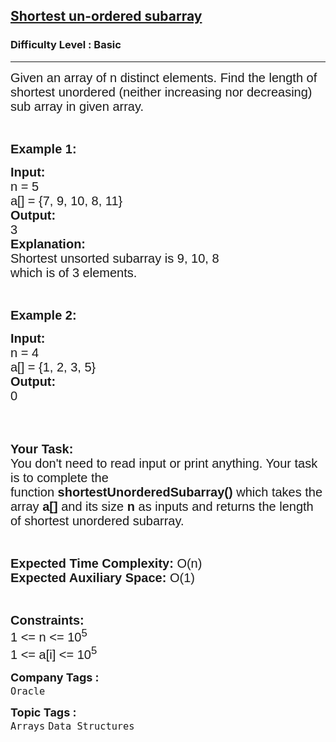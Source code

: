 <h2><a href="https://www.geeksforgeeks.org/problems/shortest-un-ordered-subarray3634/1?page=2&category=Arrays&company=Amazon,Microsoft,Flipkart,Adobe,Google,Samsung,Snapdeal,Paytm,Goldman%20Sachs,Morgan%20Stanley,D-E-Shaw,Oracle,SAP%20Labs,Qualcomm,Wipro,Atlassian,Infosys,Uber&difficulty=Basic&sortBy=submissions">Shortest un-ordered subarray</a></h2><h3>Difficulty Level : Basic</h3><hr><div class="problems_problem_content__Xm_eO"><p><span style="font-family:arial,helvetica,sans-serif"><span style="font-size:20px">Given an array of n distinct&nbsp;elements. Find the length of shortest unordered (neither increasing nor decreasing) sub array in given array.</span></span></p>

<p>&nbsp;</p>

<p><span style="font-family:arial,helvetica,sans-serif"><span style="font-size:20px"><strong>Example 1:</strong></span></span></p>

<pre><span style="font-family:arial,helvetica,sans-serif"><span style="font-size:20px"><strong>Input:</strong>
n = 5
a[] = {7, 9, 10, 8, 11}
<strong>Output:</strong>
3
<strong>Explanation:</strong>
Shortest unsorted subarray is 9, 10, 8
which is of 3 elements.</span></span></pre>

<p>&nbsp;</p>

<p><span style="font-family:arial,helvetica,sans-serif"><span style="font-size:20px"><strong>Example 2:</strong></span></span></p>

<pre><span style="font-family:arial,helvetica,sans-serif"><span style="font-size:20px"><strong>Input:</strong>
n = 4
a[] = {1, 2, 3, 5}
<strong>Output:</strong>
0</span></span></pre>

<p>&nbsp;</p>

<p><br>
<span style="font-family:arial,helvetica,sans-serif"><span style="font-size:20px"><strong>Your Task:&nbsp;&nbsp;</strong><br>
You don't need to read input or print anything. Your task is to complete the function&nbsp;<strong>shortestUnorderedSubarray()</strong>&nbsp;which takes the array <strong>a[]</strong> and its size <strong>n</strong><strong> </strong>as inputs and returns the length of shortest unordered subarray.</span></span></p>

<p>&nbsp;</p>

<p><span style="font-family:arial,helvetica,sans-serif"><span style="font-size:20px"><strong>Expected Time Complexity:</strong> O(n)<br>
<strong>Expected Auxiliary Space:</strong> O(1)</span></span></p>

<p>&nbsp;</p>

<p><span style="font-family:arial,helvetica,sans-serif"><span style="font-size:20px"><strong>Constraints:</strong><br>
1 &lt;= n &lt;= 10<sup>5</sup><br>
1 &lt;= a[i] &lt;= 10<sup>5</sup></span></span></p>
</div><p><span style=font-size:18px><strong>Company Tags : </strong><br><code>Oracle</code>&nbsp;<br><p><span style=font-size:18px><strong>Topic Tags : </strong><br><code>Arrays</code>&nbsp;<code>Data Structures</code>&nbsp;